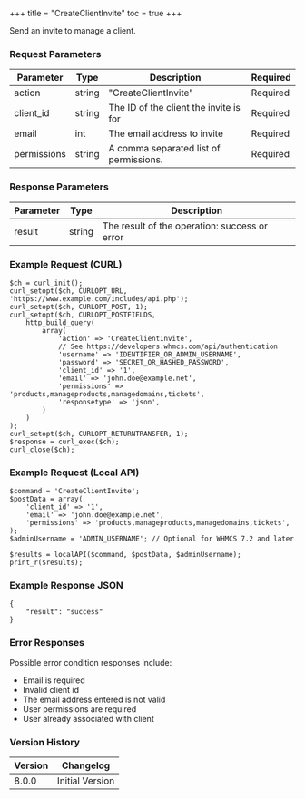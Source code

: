 +++
title = "CreateClientInvite"
toc = true
+++

Send an invite to manage a client.

### Request Parameters

| Parameter | Type | Description | Required |
| --------- | ---- | ----------- | -------- |
| action | string | "CreateClientInvite" | Required |
| client_id | string | The ID of the client the invite is for | Required |
| email | int | The email address to invite | Required |
| permissions | string | A comma separated list of permissions. | Required |

### Response Parameters

| Parameter | Type | Description |
| --------- | ---- | ----------- |
| result | string | The result of the operation: success or error |


### Example Request (CURL)

```
$ch = curl_init();
curl_setopt($ch, CURLOPT_URL, 'https://www.example.com/includes/api.php');
curl_setopt($ch, CURLOPT_POST, 1);
curl_setopt($ch, CURLOPT_POSTFIELDS,
    http_build_query(
        array(
            'action' => 'CreateClientInvite',
            // See https://developers.whmcs.com/api/authentication
            'username' => 'IDENTIFIER_OR_ADMIN_USERNAME',
            'password' => 'SECRET_OR_HASHED_PASSWORD',
            'client_id' => '1',
            'email' => 'john.doe@example.net',
            'permissions' => 'products,manageproducts,managedomains,tickets',
            'responsetype' => 'json',
        )
    )
);
curl_setopt($ch, CURLOPT_RETURNTRANSFER, 1);
$response = curl_exec($ch);
curl_close($ch);
```


### Example Request (Local API)

```
$command = 'CreateClientInvite';
$postData = array(
    'client_id' => '1',
    'email' => 'john.doe@example.net',
    'permissions' => 'products,manageproducts,managedomains,tickets',
);
$adminUsername = 'ADMIN_USERNAME'; // Optional for WHMCS 7.2 and later

$results = localAPI($command, $postData, $adminUsername);
print_r($results);
```


### Example Response JSON

```
{
    "result": "success"
}
```


### Error Responses

Possible error condition responses include:

* Email is required
* Invalid client id
* The email address entered is not valid
* User permissions are required
* User already associated with client


### Version History

| Version | Changelog |
| ------- | --------- |
| 8.0.0 | Initial Version |
